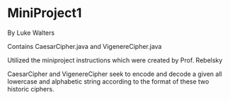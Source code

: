 # MiniProject1
By Luke Walters

Contains CaesarCipher.java and VigenereCipher.java

Utilized the miniproject instructions which were created by Prof. Rebelsky

CaesarCipher and VigenereCipher seek to encode and decode a given all lowercase and alphabetic string according to the format of these two historic ciphers. 
